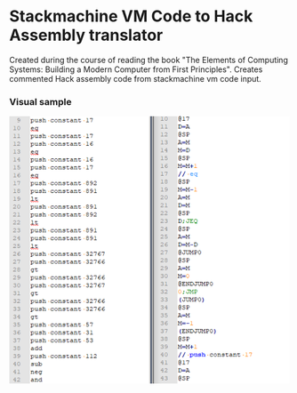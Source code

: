 # Stackmachine VM Code to Hack Assembly translator
Created during the course of reading the book "The Elements of Computing Systems: Building a Modern Computer from First Principles".
Creates commented Hack assembly code from stackmachine vm code input.

### Visual sample

<a href="url"><img src="https://github.com/zcribe/SmallProjectsCollection/blob/master/VMTranslator/sample.png"></a>
